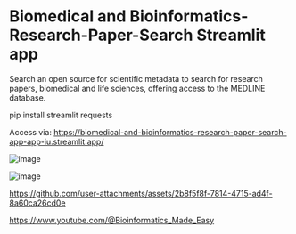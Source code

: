 # Biomedical and Bioinformatics-Research-Paper-Search Streamlit app
Search an open source for scientific metadata to search for research papers, biomedical and life sciences, offering access to the MEDLINE database.

pip install streamlit requests

Access via: https://biomedical-and-bioinformatics-research-paper-search-app-app-iu.streamlit.app/


![image](https://github.com/user-attachments/assets/37cc8fd1-3262-4502-88f2-945a000d5c41)




![image](https://github.com/user-attachments/assets/abebaa49-2347-4f9a-8615-f85ee5cdc1a9)







https://github.com/user-attachments/assets/2b8f5f8f-7814-4715-ad4f-8a60ca26cd0e














https://www.youtube.com/@Bioinformatics_Made_Easy
